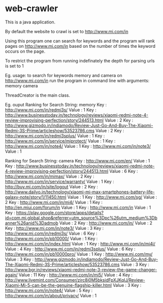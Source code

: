 # web-crawler
This is a java application.

By default the website to crawl is set to http://www.mi.com/in

Using this program one can search for keywords and the program will rank pages on http://www.mi.com/in based on the number of times the keyword occurs on the page.

To restrict the program from running indefinately the depth for parsing urls is set to 1

Eg. usage: to search for keywords memory and camera on http://www.mi.com/in run the program in command line with arguments: memory camera

ThreadCreator is the main class.

Eg. ouput
Ranking for Search String: memory
Key : http://www.mi.com/in/redmi3s/ Value : 1
Key : http://www.businesstoday.in/technology/reviews/xiaomi-redmi-note-4-review-improvising-perfection/story/244513.html Value : 2
Key : http://www.gizmodo.in/indiamodo/Review-Just-Go-And-Buy-The-Xiaomi-Redmi-3S-Prime/articleshow/53523786.cms Value : 2
Key : http://www.mi.com/in/redmi3splus/ Value : 1
Key : http://www.mi.com/in/service/miprotect/ Value : 1
Key : http://www.mi.com/in/note4/ Value : 1
Key : http://www.mi.com/in/note3/ Value : 1

Ranking for Search String: camera
Key : http://www.mi.com/en/ Value : 1
Key : http://www.businesstoday.in/technology/reviews/xiaomi-redmi-note-4-review-improvising-perfection/story/244513.html Value : 6
Key : http://www.mi.com/in/mimax/ Value : 2
Key : http://www.mi.com/in/service/warranty/ Value : 1
Key : http://buy.mi.com/in/site/logout Value : 2
Key : http://www.dailyo.in/technology/xiaomi-mi-max-smartphones-battery-life-galaxy-note/story/1/11450.html Value : 1
Key : http://www.mi.com/sg/ Value : 2
Key : http://www.mi.com/in/mi4/ Value : 1
Key : http://en.miui.com/forum/in Value : 1
Key : http://www.mi.com/in Value : 1
Key : https://play.google.com/store/apps/details?id=com.mi.global.shop&referrer=utm_source%3Dpc%26utm_medium%3Dbanner%26anid%3Dadmob Value : 2
Key : http://www.mi.com/in/ Value : 2
Key : http://www.mi.com/in/note3/ Value : 3
Key : http://www.mi.com/in/redmi3s/ Value : 6
Key : http://www.mi.com/in/pb10000/ Value : 1
Key : http://www.mi.com/in/index.html Value : 1
Key : http://www.mi.com/in/mi4i/ Value : 4
Key : http://www.mi.com/in/redmi3splus/ Value : 6
Key : http://www.mi.com/in/pb10000pro/ Value : 1
Key : http://www.mi.com/my/ Value : 3
Key : http://www.gizmodo.in/indiamodo/Review-Just-Go-And-Buy-The-Xiaomi-Redmi-3S-Prime/articleshow/53523786.cms Value : 3
Key : http://www.bgr.in/reviews/xiaomi-redmi-note-3-review-the-game-changer-again/ Value : 11
Key : http://www.mi.com/in/mi5/ Value : 4
Key : http://www.livemint.com/Consumer/zirc8i0M5bksidFpXJKqIJ/Review-Xiaomi-Mi-5-can-be-the-genuine-flagship-killer.html Value : 3
Key : http://www.mi.com/in/note4/ Value : 5
Key : http://www.mi.com/in/about/privacy/ Value : 1
